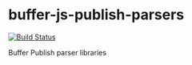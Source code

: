 # buffer-js-publish-parsers

[![Build Status](https://travis-ci.org/bufferapp/buffer-js-publish-parsers.svg?branch=master)](https://travis-ci.org/bufferapp/buffer-js-publish-parsers)

Buffer Publish parser libraries
